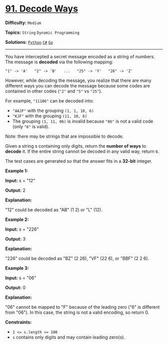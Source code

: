 # [91. Decode Ways](https://leetcode.com/problems/decode-ways/)

**Difficulty:** `Medium`

**Topics:** `String` `Dynamic Programming`

**Solutions:** [`Python`](../../src/python/challenges/problems/decode_ways_test.py) [`C#`](../../src/csharp/challenges/Problems/DecodeWays.cs) [`Go`](../../src/go/challenges/problems/decode_ways_test.go)

---

You have intercepted a secret message encoded as a string of numbers. The message is **decoded** via the following mapping:

`"1" -> 'A'  
"2" -> 'B'  
...  
"25" -> 'Y'  
"26" -> 'Z'`

However, while decoding the message, you realize that there are many different ways you can decode the message because some codes are contained in other codes (`"2"` and `"5"` vs `"25"`).

For example, `"11106"` can be decoded into:

* `"AAJF"` with the grouping `(1, 1, 10, 6)`
* `"KJF"` with the grouping `(11, 10, 6)`
* The grouping `(1, 11, 06)` is invalid because `"06"` is not a valid code (only `"6"` is valid).

Note: there may be strings that are impossible to decode.  
  
Given a string s containing only digits, return the **number of ways** to **decode** it. If the entire string cannot be decoded in any valid way, return `0`.

The test cases are generated so that the answer fits in a **32-bit** integer.

**Example 1:**

**Input:** s = "12"

**Output:** 2

**Explanation:**

"12" could be decoded as "AB" (1 2) or "L" (12).

**Example 2:**

**Input:** s = "226"

**Output:** 3

**Explanation:**

"226" could be decoded as "BZ" (2 26), "VF" (22 6), or "BBF" (2 2 6).

**Example 3:**

**Input:** s = "06"

**Output:** 0

**Explanation:**

"06" cannot be mapped to "F" because of the leading zero ("6" is different from "06"). In this case, the string is not a valid encoding, so return 0.

**Constraints:**

* `1 <= s.length <= 100`
* `s` contains only digits and may contain leading zero(s).
